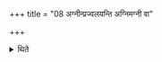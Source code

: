 +++
title = "08 अग्नीन्प्रज्वलयन्ति अग्निमग्नी वा"

+++

<details><summary>थिते</summary>

अग्नीन्प्रज्वलयन्ति । अग्निमग्नी वा ८
</details>
